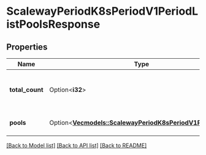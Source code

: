 # ScalewayPeriodK8sPeriodV1PeriodListPoolsResponse

## Properties

Name | Type | Description | Notes
------------ | ------------- | ------------- | -------------
**total_count** | Option<**i32**> | Total number of pools that exists for the cluster. | [optional]
**pools** | Option<[**Vec<models::ScalewayPeriodK8sPeriodV1PeriodPool>**](scaleway.k8s.v1.Pool.md)> | Paginated returned pools. | [optional]

[[Back to Model list]](../README.md#documentation-for-models) [[Back to API list]](../README.md#documentation-for-api-endpoints) [[Back to README]](../README.md)



